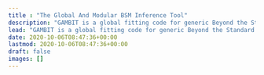 ```yaml
---
title : "The Global And Modular BSM Inference Tool"
description: "GAMBIT is a global fitting code for generic Beyond the Standard Model theories, designed to allow fast and easy definition of new models, observables, likelihoods, and scanners, and to easily backend new physics codes."
lead: "GAMBIT is a global fitting code for generic Beyond the Standard Model theories, designed to allow fast and easy definition of new models, observables, likelihoods, and scanners, and to easily backend new physics codes."
date: 2020-10-06T08:47:36+00:00
lastmod: 2020-10-06T08:47:36+00:00
draft: false
images: []
---
```

